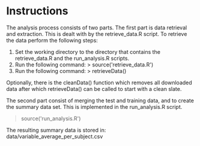 # Instructions

The analysis process consists of two parts. The first part is data retrieval and
extraction. This is dealt with by the retrieve_data.R script. To retrieve the
data perform the following steps:

1. Set the working directory to the directory that contains the retrieve_data.R
   and the run_analysis.R scripts.
2. Run the following command: > source('retrieve_data.R')
3. Run the following command: > retrieveData()

Optionally, there is the cleanData() function which removes all downloaded data
after which retrieveData() can be called to start with a clean slate.

The second part consist of merging the test and training data, and to create the
summary data set. This is implemented in the run_analysis.R script.

> source('run_analysis.R')

The resulting summary data is stored in: data/variable_average_per_subject.csv
